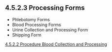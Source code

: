 ## 4.5.2.3 Processing Forms

* Phlebotomy Forms
* Blood Processing Forms
* Urine Collection and Processing Form
* Shipping Form


<div class="center">
<div class="btn-group">
  <a href=":pages_path:/manuals/blood-collection-processing/4-05-02-02-procedure.md" class="btn btn-default">
    <span class="glyphicon glyphicon-chevron-left"></span>
    4.5.2.2 Procedure
  </a>

  <a href=":pages_path:/manuals/blood-collection-processing" class="btn btn-default">
    <span class="glyphicon glyphicon-chevron-up"></span>
    Blood Collection and Processing
  </a>
</div>
</div>
